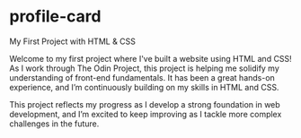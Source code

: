 # profile-card

My First Project with HTML & CSS

Welcome to my first project where I've built a website using HTML and CSS! As I work through The Odin Project, this project is helping me solidify my understanding of front-end fundamentals. It has been a great hands-on experience, and I’m continuously building on my skills in HTML and CSS.

This project reflects my progress as I develop a strong foundation in web development, and I’m excited to keep improving as I tackle more complex challenges in the future.
